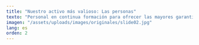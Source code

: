 ```yaml
---
title: "Nuestro activo más valioso: Las personas"
texto: "Personal en continua formación para ofrecer las mayores garantías de un servicio óptimo"
imagen: "/assets/uploads/images/originales/slide02.jpg"
lang: es
orden: 2
---
```

